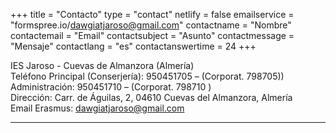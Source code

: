 +++
title = "Contacto"
type = "contact"
netlify = false
emailservice = "formspree.io/dawgiatjaroso@gmail.com"
contactname = "Nombre"
contactemail = "Email"
contactsubject = "Asunto"
contactmessage = "Mensaje"
contactlang = "es"
contactanswertime = 24
+++

IES Jaroso - Cuevas de Almanzora (Almería)  
Teléfono Principal (Conserjería): 950451705 – (Corporat. 798705))  
Administración: 950451710 – (Corporat. 798710 )     
Dirección: Carr. de Águilas, 2, 04610 Cuevas del Almanzora, Almería  
Email Erasmus: dawgiatjaroso@gmail.com  

---  
